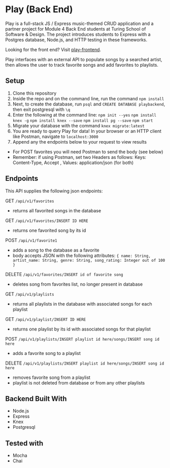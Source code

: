 # Play (Back End)

Play is a full-stack JS / Express music-themed CRUD application and a partner project for Module 4 Back End students at Turing School of Software & Design. The project introduces students to Express with a Postgres database, Node.js, and HTTP testing in these frameworks.
 
 Looking for the front end? Visit [play-frontend](https://github.com/BeccaHyland/play-frontend).
 
 Play interfaces with an external API to populate songs by a searched artist, then allows the user to track favorite songs and add favorites to playlists.
 
 ## Setup
1. Clone this repository
2. Inside the repo and on the command line, run the command `npm install` 
3. Next, to create the database, run `psql` and `CREATE DATABASE playbackend`, then exit postgresql with `\q`
4. Enter the following at the command line:
`npm init --yes`
`npm install knex -g`
`npm install knex --save`
`npm install pg --save`
`npm start`
5. Migrate your database with the command `knex migrate:latest`
6. You are ready to query Play for data! In your browser or an HTTP client like Postman, navigate to `localhost:3000`
7. Append any the endpoints below to your request to view results
 * For POST favorites you will need Postman to send the body (see below)
 * Remember: if using Postman, set two Headers as follows: Keys: Content-Type, Accept , Values: application/json (for both)
 
 ## Endpoints
 This API supplies the following json endpoints:
 
 GET `/api/v1/favorites`
 * returns all favorited songs in the database
 
 GET `/api/v1/favorites/INSERT ID HERE`
 * returns one favorited song by its id
 
 POST `/api/v1/favorite1`
 * adds a song to the database as a favorite
 * body accepts JSON with the following attributes:
 `{ name: String, artist_name: String, genre: String, song_rating: Integer out of 100 }`
 
 DELETE `/api/v1/favorites/INSERT id of favorite song`
 * deletes song from favorites list, no longer present in database
 
 GET `/api/v1/playlists`
 * returns all playlists in the database with associated songs for each playlist
 
 GET `/api/v1/playlist/INSERT ID HERE`
 * returns one playlist by its id with associated songs for that playlist

 POST `/api/v1/playlists/INSERT playlist id here/songs/INSERT song id here`
 * adds a favorite song to a playlist

DELETE `/api/v1/playlists/INSERT playlist id here/songs/INSERT song id here`
* removes favorite song from a playlist
* playlist is not deleted from database or from any other playlists

 ## Backend Built With
 * Node.js
 * Express
 * Knex
 * Postgresql
 
 ## Tested with 
 * Mocha
 * Chai
